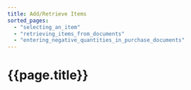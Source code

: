 ```yaml
---
title: Add/Retrieve Items
sorted_pages:
  - "selecting_an_item"
  - "retrieving_items_from_documents"
  - "entering_negative_quantities_in_purchase_documents"
---
```

# {{page.title}}
